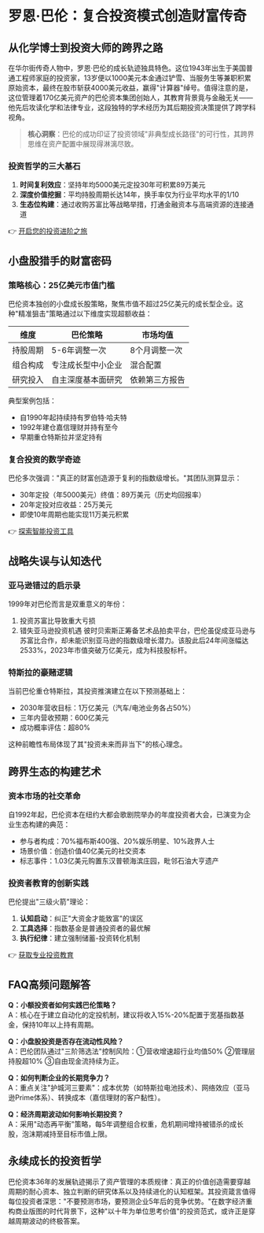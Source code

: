 # 罗恩·巴伦：复合投资模式创造财富传奇

## 从化学博士到投资大师的跨界之路

在华尔街传奇人物中，罗恩·巴伦的成长轨迹独具特色。这位1943年出生于美国普通工程师家庭的投资家，13岁便以1000美元本金通过铲雪、当服务生等兼职积累原始资本，最终在股市斩获4000美元收益，赢得"计算器"绰号。值得注意的是，这位管理着170亿美元资产的巴伦资本集团创始人，其教育背景竟与金融无关——他先后攻读化学和法律专业，这段独特的学术经历为其后期投资决策提供了跨学科视角。

> **核心洞察**：巴伦的成功印证了投资领域"非典型成长路径"的可行性，其跨界思维在资产配置中展现得淋漓尽致。

### 投资哲学的三大基石
1. **时间复利效应**：坚持年均5000美元定投30年可积累89万美元
2. **深度价值挖掘**：平均持股周期长达14年，换手率仅为行业平均水平的1/10
3. **生态位构建**：通过收购苏富比等战略举措，打通金融资本与高端资源的连接通道

👉 [开启您的投资进阶之旅](https://bit.ly/okx_welcome)

## 小盘股猎手的财富密码

### 策略核心：25亿美元市值门槛
巴伦资本独创的小盘成长股策略，聚焦市值不超过25亿美元的成长型企业。这种"精准狙击"策略通过以下维度实现超额收益：

| 维度        | 巴伦策略               | 市场均值          |
|-------------|------------------------|-------------------|
| 持股周期    | 5-6年调整一次          | 8个月调整一次     |
| 组合构成    | 专注成长型中小企业     | 混合配置          |
| 研究投入    | 自主深度基本面研究     | 依赖第三方报告    |

典型案例包括：
- 自1990年起持续持有罗伯特·哈夫特
- 1992年建仓嘉信理财并持有至今
- 早期重仓特斯拉并坚定持有

### 复合投资的数学奇迹
巴伦多次强调："真正的财富创造源于复利的指数级增长。"其团队测算显示：
- 30年定投（年5000美元）终值：89万美元（历史均回报率）
- 20年定投对应收益：25万美元
- 即使10年周期也能实现11万美元积累

👉 [探索智能投资工具](https://bit.ly/okx_welcome)

## 战略失误与认知迭代

### 亚马逊错过的启示录
1999年对巴伦而言是双重意义的年份：
1. 投资苏富比导致重大亏损
2. 错失亚马逊投资机遇
彼时贝索斯正筹备艺术品拍卖平台，巴伦虽促成亚马逊与苏富比合作，却未能识别亚马逊的指数级增长潜力。该股此后24年间涨幅达2533%，2023年市值突破万亿美元，成为科技股标杆。

### 特斯拉的豪赌逻辑
当前巴伦重仓特斯拉，其投资推演建立在以下预测基础上：
- 2030年营收目标：1万亿美元（汽车/电池业务各占50%）
- 三年内营收预期：600亿美元
- 成功概率评估：超80%

这种前瞻性布局体现了其"投资未来而非当下"的核心理念。

## 跨界生态的构建艺术

### 资本市场的社交革命
自1992年起，巴伦资本在纽约大都会歌剧院举办的年度投资者大会，已演变为企业生态构建的典范：
- 参与者构成：70%福布斯400强、20%娱乐明星、10%政界人士
- 场景价值：创造价值40亿美元的社交资本
- 标志事件：1.03亿美元购置东汉普顿海滨庄园，毗邻石油大亨遗产

### 投资者教育的创新实践
巴伦提出"三级火箭"理论：
1. **认知启动**：纠正"大资金才能致富"的误区
2. **工具选择**：指数基金是普通投资者的最优解
3. **执行纪律**：建立强制储蓄-投资转化机制

👉 [获取专业投资教育](https://bit.ly/okx_welcome)

## FAQ高频问题解答

**Q：小额投资者如何实践巴伦策略？**  
A：核心在于建立自动化的定投机制，建议将收入15%-20%配置于宽基指数基金，保持10年以上持有周期。

**Q：小盘股投资是否存在流动性风险？**  
A：巴伦团队通过"三阶筛选法"控制风险：①营收增速超行业均值50% ②管理层持股超10% ③自由现金流持续为正。

**Q：如何判断企业的长期竞争力？**  
A：重点关注"护城河三要素"：成本优势（如特斯拉电池技术）、网络效应（亚马逊Prime体系）、转换成本（嘉信理财的客户黏性）。

**Q：经济周期波动如何影响长期投资？**  
A：采用"动态再平衡"策略，每5年调整组合权重，危机期间增持被错杀的成长股，泡沫期减持至目标市值上限。

## 永续成长的投资哲学

巴伦资本36年的发展轨迹揭示了资产管理的本质规律：真正的价值创造需要穿越周期的耐心资本、独立判断的研究体系以及持续进化的认知框架。其投资箴言值得每位投资者深思："不要预测市场，要预测企业5年后的竞争优势。"在数字经济重构商业版图的时代背景下，这种"以十年为单位思考价值"的投资范式，或许正是穿越周期波动的终极答案。